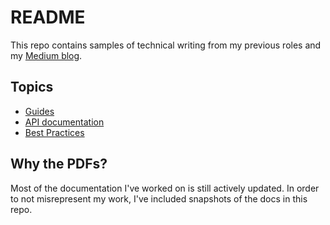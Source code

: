 # README

This repo contains samples of technical writing from my previous roles and my [Medium blog](https://grem.medium.com/).

## Topics
- [Guides]()
- [API documentation]()
- [Best Practices]()

## Why the PDFs?

Most of the documentation I've worked on is still actively updated. In order to not misrepresent my work, I've included snapshots of the docs in this repo.
